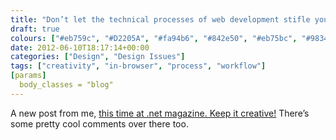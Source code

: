 ```yaml
---
title: "Don’t let the technical processes of web development stifle your imagination"
draft: true
colours: ["#eb759c", "#D2205A", "#fa94b6", "#842e50", "#eb75bc", "#98346c", "#eb75b4"]
date: 2012-06-10T18:17:14+00:00
categories: ["Design", "Design Issues"]
tags: ["creativity", "in-browser", "process", "workflow"]
[params]
  body_classes = "blog"
---
```


A new post from me, [this time at .net magazine. Keep it creative!](http://www.netmagazine.com/opinions/keep-it-creative "Keep it Creative! by Laura Kalbag on .net magazine") There’s some pretty cool comments over there too.

	